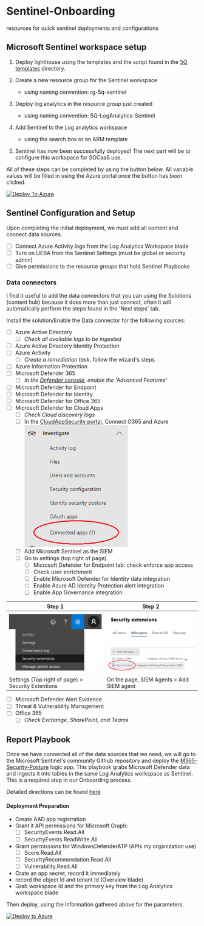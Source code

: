 # Sentinel-Onboarding

resources for quick sentinel deployments and configurations

## Microsoft Sentinel workspace setup

1. Deploy lighthouse using the templates and the script found in the [5Q templates](https://github.com/JakeD-5Q/Sentinel-Onboarding/tree/main/Azure%20Lighthouse/5Q%20Templates) directory.

2. Create a new resource group for the Sentinel workspace
    - using naming convention:  rg-5q-sentinel

3. Deploy log analytics in the resource group just created
    - using naming convention: 5Q-LogAnalytics-Sentinel

4. Add Sentinel to the Log analytics workspace
    - using the search box or an ARM template

5. Sentinel has now been successfully deployed! The next part will be to configure this workspace for SOCaaS use.

All of these steps can be completed by using the button below. All variable values will be filled in using the Azure portal once the button has been clicked.

[![Deploy To Azure](https://aka.ms/deploytoazurebutton)](https://portal.azure.com/#create/Microsoft.Template/uri/https%3A%2F%2Fraw.githubusercontent.com%2FAzure%2FAzure-Sentinel%2Fmaster%2FTools%2FSentinel-All-In-One%2FARMTemplates%2Fazuredeploy.json/createUIDefinitionUri/https%3A%2F%2Fraw.githubusercontent.com%2FAzure%2FAzure-Sentinel%2Fmaster%2FTools%2FSentinel-All-In-One%2FARMTemplates%2FcreateUiDefinition.json)


## Sentinel Configuration and Setup

Upon completing the initial deployment, we must add all content and connect data sources.

- [ ] Connect Azure Activity logs from the Log Analytics Workspace blade
- [ ] Turn on UEBA from the Sentinel Settings (must be global or security admin)
- [ ] Give permissions to the resource groups that hold Sentinel Playbooks

### Data connectors

I find it useful to add the data connectors that you can using the Solutions (content hub) because it does more than just connect, often it will automatically perform the steps found in the 'Next steps' tab.

Install the solution/Enable the Data connector for the following sources:

- [ ] Azure Active Directory 
  - [ ] *Check all available logs to be ingested*
- [ ] Azure Active Directory Identity Protection
-  [ ] Azure Activity 
   - [ ] *Create a remediation task*, follow the wizard's steps
- [ ] Azure Information Protection
- [ ] Microsoft Defender 365 
  - [ ] *In the [Defender console](https://security.microsoft.com/homepage), enable the 'Advanced Features'*
- [ ] Microsoft Defender for Endpoint
- [ ] Microsoft Defender for Identity
- [ ] Microsoft Defender for Office 365
- [ ] Microsoft Defender for Cloud Apps
    - [ ] *Check Cloud discovery logs*
    - [ ] In the [CloudAppSecurity portal](https://portal.cloudappsecurity.com/#/dashboard), Connect O365 and Azure
  ![](images\cloud_apps_task1.png)
    - [ ] Add Microsoft Sentinel as the SIEM 
    - [ ] Go to settings (top right of page)
      - [ ] Microsoft Defender for Endpoint tab: check enforce app access
      - [ ] Check user enrichment
      - [ ] Enable Microsoft Defender for Identity data integration
      - [ ] Enable Azure AD Identity Protection alert integration
      - [ ] Enable App Governance integration
  
| Step 1 | Step 2|
--- | --- |
 ![](images/cloud_apps_task2.png) | ![](images/cloud_apps_task2b2.png) |
Settings (Top right of page) > Security Extentions | On the page, SIEM Agents > Add SIEM agent


- [ ] Microsoft Defender Alert Evidence
- [ ] Threat & Vulnerability Management
- [ ] Office 365 
  - [ ] *Check Exchange, SharePoint, and Teams*
  
## Report Playbook

Once we have connected all of the data sources that we need, we will go to the Microsoft Sentinel's community Github repository and deploy the [M365-Security-Posture](https://github.com/Azure/Azure-Sentinel/tree/master/Playbooks/M365-Security-Posture) logic app. This playbook grabs Microsoft Defender data and ingests it into tables in the same Log Analytics workspace as Sentinel. This is a required step in our Onboarding process.

Detailed directions can be found [here](https://github.com/Azure/Azure-Sentinel/tree/master/Playbooks/M365-Security-Posture)

#### Deployment Preparation

- Create AAD app registration
- Grant it API permissions for Microsoft Graph:
  - [ ] SecurityEvents.Read.All
  - [ ] SecurityEvents.ReadWrite.All
- Grant permissions for WindowsDefenderATP (APIs my organization use)
  - [ ] Score.Read.All
  - [ ] SecurityRecommendation.Read.All
  - [ ] Vulnerability.Read.All
- Crate an app secret, record it immediately
- record the object Id and tenant Id (Overview blade)
- Grab workspace Id and the primary key from the Log Analytics workspace blade

Then deploy, using the information gathered above for the parameters.

[![Deploy to Azure](https://aka.ms/deploytoazurebutton)](https://portal.azure.com/#create/Microsoft.Template/uri/https%3A%2F%2Fraw.githubusercontent.com%2FAzure%2FAzure-Sentinel%2Fmaster%2FPlaybooks%2FM365-Security-Posture%2Fazuredeploy.json)




